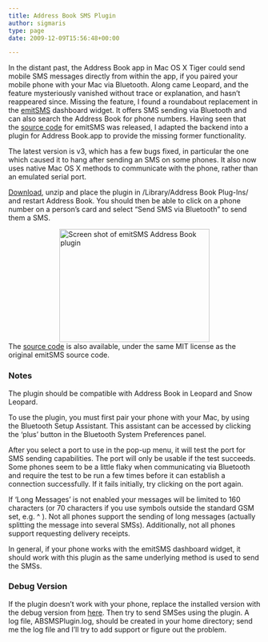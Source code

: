 ```yaml
---
title: Address Book SMS Plugin
author: sigmaris
type: page
date: 2009-12-09T15:56:48+00:00

---
```

In the distant past, the Address Book app in Mac OS X Tiger could send mobile SMS messages directly from within the app, if you paired your mobile phone with your Mac via Bluetooth. Along came Leopard, and the feature mysteriously vanished without trace or explanation, and hasn’t reappeared since. Missing the feature, I found a roundabout replacement in the <a title="emitSMS widget homepage" href="http://algoritmer.dk/widget/">emitSMS</a> dashboard widget. It offers SMS sending via Bluetooth and can also search the Address Book for phone numbers. Having seen that the <a title="emitSMS development page" href="http://algoritmer.dk/widget/develop.php">source code</a> for emitSMS was released, I adapted the backend into a plugin for Address Book.app to provide the missing former functionality.

The latest version is v3, which has a few bugs fixed, in particular the one which caused it to hang after sending an SMS on some phones. It also now uses native Mac OS X methods to communicate with the phone, rather than an emulated serial port.

[Download][1], unzip and place the plugin in /Library/Address Book Plug-Ins/ and restart Address Book. You should then be able to click on a phone number on a person’s card and select “Send SMS via Bluetooth” to send them a SMS.

<a href="/blog/uploads/2009/09/Screen-shot-2009-09-14-at-16.05.47.png"><img style="max-width: 100%; display: block; margin-left: auto; margin-right: auto; padding: 0px; border: initial none initial;" title="Screen shot of emitSMS Address Book plugin" src="/blog/uploads/2009/09/Screen-shot-2009-09-14-at-16.05.47-300x226.png" alt="Screen shot of emitSMS Address Book plugin" width="300" height="226" /></a>The <a title="emitSMS Address Book plugin source code" href="https://github.com/sigmaris/AddressBookSMS" target="_blank">source code</a> is also available, under the same MIT license as the original emitSMS source code.

### Notes

The plugin should be compatible with Address Book in Leopard and Snow Leopard.

To use the plugin, you must first pair your phone with your Mac, by using the Bluetooth Setup Assistant. This assistant can be accessed by clicking the &#8216;plus&#8217; button in the Bluetooth System Preferences panel.

After you select a port to use in the pop-up menu, it will test the port for SMS sending capabilities. The port will only be usable if the test succeeds. Some phones seem to be a little flaky when communicating via Bluetooth and require the test to be run a few times before it can establish a connection successfully. If it fails initially, try clicking on the port again.

If ‘Long Messages’ is not enabled your messages will be limited to 160 characters (or 70 characters if you use symbols outside the standard GSM set, e.g. ^ ). Not all phones support the sending of long messages (actually splitting the message into several SMSs). Additionally, not all phones support requesting delivery receipts.

In general, if your phone works with the emitSMS dashboard widget, it should work with this plugin as the same underlying method is used to send the SMSs.

### Debug Version

If the plugin doesn&#8217;t work with your phone, replace the installed version with the debug version from [here][2]. Then try to send SMSes using the plugin. A log file, ABSMSPlugin.log, should be created in your home directory; send me the log file and I&#8217;ll try to add support or figure out the problem.

 [1]: /files/emitSMSAddressBookPlugin.bundle.zip "emitSMS Address Book plugin binary"
 [2]: /files/emitSMSAddressBookPlugin.bundle.debug.zip "emitSMS Address Book plugin debug version binary"

